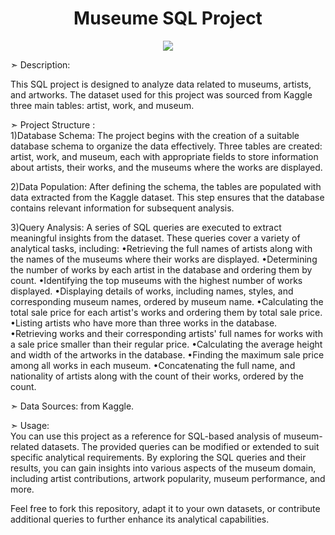 <h1 align="center">Museume SQL Project</h1>
<p align="center">
<img src="https://khanhpham1989.github.io/eProject-group7/IMG/pic/1.png">


➣ Description:<p>This SQL project is designed to analyze data related to museums, artists, and artworks. The dataset used for this project was sourced from Kaggle three main tables: artist, work, and museum.</p>


➣ Project Structure :<br>
1)Database Schema: The project begins with the creation of a suitable database schema to organize the data effectively. Three tables are created: artist, work, and museum, each with appropriate fields to store information about artists, their works, and the museums where the works are displayed.

2)Data Population: After defining the schema, the tables are populated with data extracted from the Kaggle dataset. This step ensures that the database contains relevant information for subsequent analysis.

3)Query Analysis: A series of SQL queries are executed to extract meaningful insights from the dataset. These queries cover a variety of analytical tasks, 
including:
•Retrieving the full names of artists along with the names of the museums where their works are displayed.
•Determining the number of works by each artist in the database and ordering them by count.
•Identifying the top museums with the highest number of works displayed.
•Displaying details of works, including names, styles, and corresponding museum names, ordered by museum name.
•Calculating the total sale price for each artist's works and ordering them by total sale price.
•Listing artists who have more than three works in the database.
•Retrieving works and their corresponding artists' full names for works with a sale price smaller than their regular price.
•Calculating the average height and width of the artworks in the database.
•Finding the maximum sale price among all works in each museum.
•Concatenating the full name, and nationality of artists along with the count of their works, ordered by the count.

➣ Data Sources: from Kaggle.


➣ Usage: <br> 
You can use this project as a reference for SQL-based analysis of museum-related datasets. The provided queries can be modified or extended to suit specific analytical requirements. By exploring the SQL queries and their results, you can gain insights into various aspects of the museum domain, including artist contributions, artwork popularity, museum performance, and more.

Feel free to fork this repository, adapt it to your own datasets, or contribute additional queries to further enhance its analytical capabilities. <br> 

